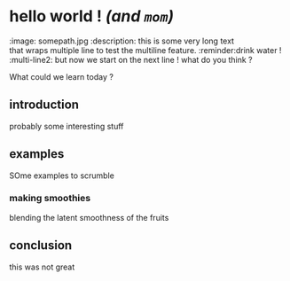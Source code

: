 # hello **world** ! *(and `mom`)*

:image:  somepath.jpg
:description:  this is some very long text  
    that wraps multiple line 
    to test the multiline feature.
:reminder:drink water !
:multi-line2:
    but now we start on the next line !
    what do you think ?

What could we learn today ?

## introduction

probably some interesting stuff

## examples

SOme examples to scrumble

### making smoothies

blending the latent smoothness of the fruits

## conclusion

this was not great